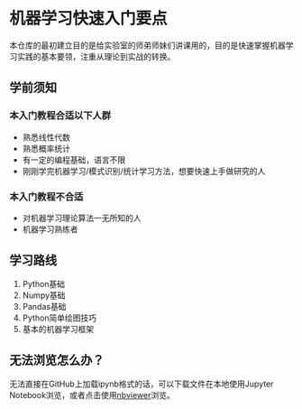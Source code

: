 # 机器学习快速入门要点

本仓库的最初建立目的是给实验室的师弟师妹们讲课用的，目的是快速掌握机器学习实践的基本要领，注重从理论到实战的转换。

## 学前须知

### 本入门教程合适以下人群

- 熟悉线性代数
- 熟悉概率统计
- 有一定的编程基础，语言不限
- 刚刚学完机器学习/模式识别/统计学习方法，想要快速上手做研究的人

### 本入门教程不合适

- 对机器学习理论算法一无所知的人
- 机器学习熟练者

## 学习路线

1. Python基础
2. Numpy基础
3. Pandas基础
4. Python简单绘图技巧
5. 基本的机器学习框架

## 无法浏览怎么办？

无法直接在GitHub上加载ipynb格式的话，可以下载文件在本地使用Jupyter Notebook浏览，或者点击使用[nbviewer](https://nbviewer.jupyter.org/)浏览。
